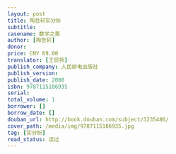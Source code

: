 ```yaml
---
layout: post
title: 陶哲轩实分析
subtitle:
casename: 数学之美
author: [陶哲轩]
donor:
price: CNY 69.00
translator: [王昆扬]
publish_company: 人民邮电出版社
publish_version:
publish_date: 2008
isbn: 9787115186935
serial:
total_volume: 1
borrower: []
borrow_date: []
douban_url: http://book.douban.com/subject/3235486/
cover_path: /media/img/9787115186935.jpg
tag: [实分析]
read_status: 读过
---
```

